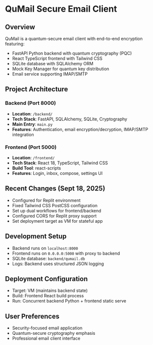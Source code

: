# QuMail Secure Email Client

## Overview
QuMail is a quantum-secure email client with end-to-end encryption featuring:
- FastAPI Python backend with quantum cryptography (PQC)
- React TypeScript frontend with Tailwind CSS
- SQLite database with SQLAlchemy ORM
- Mock Key Manager for quantum key distribution
- Email service supporting IMAP/SMTP

## Project Architecture
### Backend (Port 8000)
- **Location**: `/backend/`
- **Tech Stack**: FastAPI, SQLAlchemy, SQLite, Cryptography
- **Main Entry**: `main.py` 
- **Features**: Authentication, email encryption/decryption, IMAP/SMTP integration

### Frontend (Port 5000) 
- **Location**: `/frontend/`
- **Tech Stack**: React 18, TypeScript, Tailwind CSS
- **Build Tool**: react-scripts
- **Features**: Login, inbox, compose, settings UI

## Recent Changes (Sept 18, 2025)
- Configured for Replit environment
- Fixed Tailwind CSS PostCSS configuration 
- Set up dual workflows for frontend/backend
- Configured CORS for Replit proxy support
- Set deployment target as VM for stateful app

## Development Setup
- Backend runs on `localhost:8000`
- Frontend runs on `0.0.0.0:5000` with proxy to backend
- SQLite database: `backend/qumail.db`
- Logs: Backend uses structured JSON logging

## Deployment Configuration
- Target: VM (maintains backend state)
- Build: Frontend React build process
- Run: Concurrent backend Python + frontend static serve

## User Preferences
- Security-focused email application
- Quantum-secure cryptography emphasis
- Professional email client interface